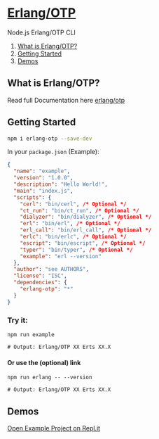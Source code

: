# [Erlang/OTP](https://repl.it/@robinrpr/erlang-otp)
Node.js Erlang/OTP CLI

1. [What is Erlang/OTP?](https://github.com/erlangjs/erlang-otp#what-is-erlang-otp)
2. [Getting Started](https://github.com/erlangjs/erlang-otp#getting-started)
3. [Demos](https://github.com/erlangjs/erlang-otp3#demos)

## What is Erlang/OTP?
Read full Documentation here [erlang/otp](https://github.com/erlang/otp)

## Getting Started

```bash
npm i erlang-otp --save-dev
```

In your `package.json` (Example):
```json
{
  "name": "example",
  "version": "1.0.0",
  "description": "Hello World!",
  "main": "index.js",
  "scripts": {
    "cerl": "bin/cerl", /* Optional */
    "ct_run": "bin/ct_run", /* Optional */
    "dialyzer": "bin/dialyzer", /* Optional */
    "erl": "bin/erl", /* Optional */
    "erl_call": "bin/erl_call", /* Optional */
    "erlc": "bin/erlc", /* Optional */
    "escript": "bin/escript", /* Optional */
    "typer": "bin/typer", /* Optional */
    "example": "erl --version"
  },
  "author": "see AUTHORS",
  "license": "ISC",
  "dependencies": {
    "erlang-otp": "*"
  }
}
```

### Try it:
```shell
npm run example

# Output: Erlang/OTP XX Erts XX.X
```

#### Or use the (optional) link
```shell
npm run erlang -- --version

# Output: Erlang/OTP XX Erts XX.X
```

## Demos
[Open Example Project on Repl.it](https://repl.it/@robinrpr/erlang-otp-example)
